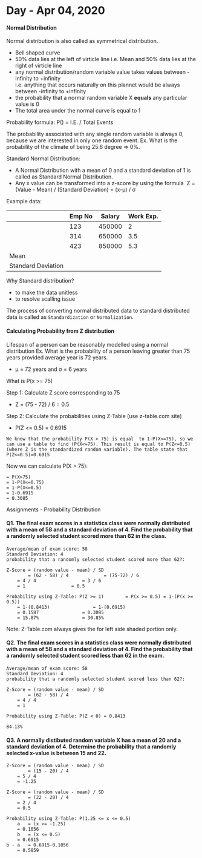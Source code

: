 # Day - Apr 04, 2020
#### Normal Distribution
Normal distribution is  also called as symmetrical distribution.
* Bell shaped curve
* 50% data lies at the left of virticle line i.e. Mean and 50% data lies at the right of virticle line
* any normal distribution/random variable value takes values between -infinity to +infinity <br/>
   i.e. anything that occurs naturally on this plannet would be always between -infinity to +infinity
* the probability that a normal random variable X <strong>equals</strong> any particular value is 0
* The total area under the normal curve is equal to 1

Probability formula: P() = I.E. / Total Events

The probability associated with any single random variable is always 0, because we are interested in only one random event.
Ex. What is the probability of the climate of being 25.6 degree => 0%.

Standard Normal Distribution:
* A Normal Distribution with a mean of 0 and a standard deviation of 1 is called as Standard Normal Distribution.
* Any x value can be transformed into  a z-score by using the formula `Z = (Value - Mean) / (Standard Deviation) = (x-µ) / σ

Example data:


| | Emp No | Salary | Work Exp. |
| --- | --- | --- | --- |
| | 123 | 450000 | 2 |
| | 314 | 650000 | 3.5 |
| | 423 | 850000 | 5.3 |
| Mean | | | |
| Standard Deviation | | | |

Why Standard distribution?
* to make the data unitless
* to resolve scalling issue

The process of converting normal distributed data to standard distributed data is called as `Standardization` or `Normalization`.

#### Calculating Probability from Z distribution
Lifespan of a person can be reasonably modelled using a normal distribution
Ex. What is the probability of a person leaving greater than 75 years provided average year is 72 years.
- µ = 72 years and σ = 6 years

What is P(x >= 75)

Step 1: Calculate Z score corresponding to 75
- Z = (75 - 72) / 6 = 0.5

Step 2: Calculate the probabilities using Z-Table (use z-table.com site)
- P(Z <= 0.5) = 0.6915

```
We know that the probability P(X > 75) is equal  to 1-P(X<=75), so we can use a table to find (P(X<=75). This result is equal to P(Z<=0.5) (where Z is the standardized random variable). The table state that P(Z<=0.5)=0.6915
```

Now we can calculate P(X > 75):
```
= P(X>75)
= 1-P(X<=0.75)
= 1-P(X<=0.5)
= 1-0.6915
= 0.3085
```

Assignments - Probability Distribution

#### Q1. The final exam scores in a statistics class were normally distributed  with a mean of 58 and a standard deviation of 4. Find the probability that a randomly selected student scored more than 62 in the class.

```
Average/mean of exam score: 58
Standard Deviation: 4
probability that a randomly selected student scored more than 62?:

Z-Score = (random value - mean) / SD
        = (62 - 58) / 4				= (75-72) / 6
	= 4 / 4					= 3 / 6
	= 1					= 0.5

Probability using Z-Table: P(Z >= 1) 		= P(x >= 0.5) = 1-(P(x >= 0.5))
	= 1-(0.8413) 				= 1-(0.6915)
	= 0.1587				= 0.3085
	= 15.87%				= 30.85%
```

Note: Z-Table.com always gives the for left side shaded portion only.

#### Q2. The final exam scores in a statistics class were  normally distributed with a mean of 58 and a standard deviation of 4. Find the probability that a randomly selected student scored less than 62 in the exam.

```
Average/mean of exam score: 58
Standard Deviation: 4
probability that a randomly selected student scored less than 62?:

Z-Score	= (random value - mean) / SD
        = (62 - 58) / 4
	= 4 / 4
	= 1

Probability using Z-Table: P(Z < 0) = 0.8413

84.13%
```

#### Q3. A normally distibuted random variable X has a mean of 20 and a standard deviation of 4. Determine the probability that a randomly selected x-value is between 15 and 22.

```
Z-Score = (random value - mean) / SD
        = (15 - 20) / 4
	= 5 / 4
	= -1.25

Z-Score = (random value - mean) / SD
        = (22 - 20) / 4
	= 2 / 4
	= 0.5

Probability using Z-Table: P(1.25 <= x <= 0.5)
    a 	= (x >= -1.25)
	= 0.1056
    b 	= (x <= 0.5)
	= 0.6915
b - a	= 0.6915-0.1056
	= 0.5859
```
